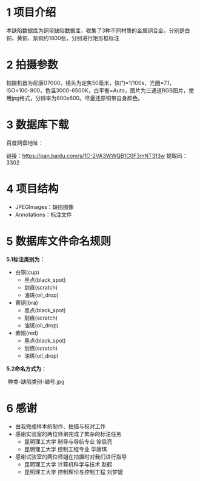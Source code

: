 

# 1 项目介绍

本缺陷数据库为铜带缺陷数据库，收集了3种不同材质的金属铜合金，分别是白铜、黄铜、紫铜约1800张，分别进行矩形框标注

# 2 拍摄参数

拍摄机器为尼康D7000，镜头为定焦50毫米，快门=1/100s，光圈=7.1，ISO=100-800，色温3000-6500K，白平衡=Auto，图片为三通道RGB图片，使用jpg格式，分辨率为800x600。尽量还原铜带自身颜色。

# 3 数据库下载

百度网盘地址：

链接：https://pan.baidu.com/s/1C-2VA3WWQB1C0F3mNT313w 
提取码：3302 

# 4 项目结构

- JPEGImages：缺陷图像
- Annotations：标注文件

# 5 数据库文件命名规则

**5.1标注类别为：**

 - 白铜(cup)
    - 黑点(black_spot)
    - 划痕(scratch)
    - 油斑(oil_drop)
 - 黄铜(bra)
    - 黑点(black_spot)
    - 划痕(scratch)
    - 油斑(oil_drop)
 - 紫铜(red)
    - 黑点(black_spot)
    - 划痕(scratch)
    - 油斑(oil_drop)

**5.2命名方式为：**

​	种类-缺陷类别-编号.jpg

# 6 感谢

- 由我完成样本的制作、拍摄与校对工作
- 感谢实验室的两位师弟完成了繁杂的标注任务
  - 昆明理工大学 制导与导航专业 徐启亮
  - 昆明理工大学 控制工程专业 毕唐琪
- 感谢试验室的两位师姐在拍摄时对我们进行指导
  - 昆明理工大学 计算机科学与技术 赵鹤
  - 昆明理工大学 控制理论与控制工程 刘梦婕
